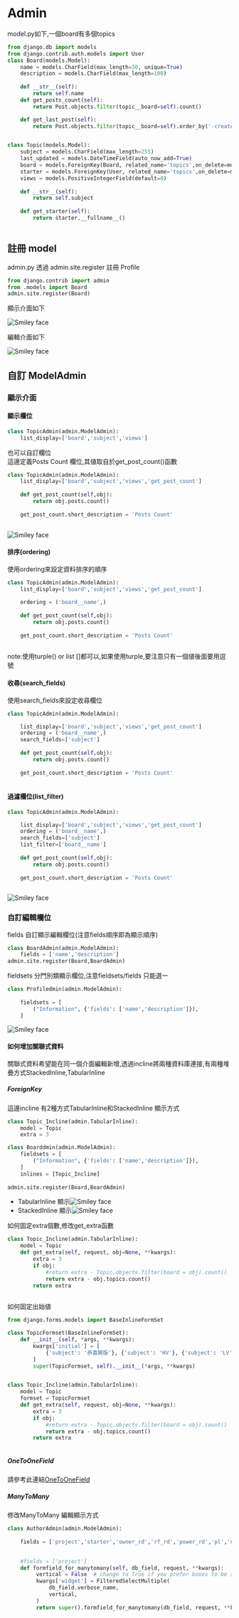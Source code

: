 # Admin

model.py如下,一個board有多個topics


```python 
from django.db import models
from django.contrib.auth.models import User
class Board(models.Model):
    name = models.CharField(max_length=30, unique=True)
    description = models.CharField(max_length=100)
    
    def __str__(self):
        return self.name
    def get_posts_count(self):
        return Post.objects.filter(topic__board=self).count()

    def get_last_post(self):
        return Post.objects.filter(topic__board=self).order_by('-created_at').first()	


class Topic(models.Model):
    subject = models.CharField(max_length=255)
    last_updated = models.DateTimeField(auto_now_add=True)
    board = models.ForeignKey(Board, related_name='topics',on_delete=models.CASCADE)
    starter = models.ForeignKey(User, related_name='topics',on_delete=models.CASCADE)
    views = models.PositiveIntegerField(default=0)
    
    def __str__(self):
        return self.subject
    
    def get_starter(self):
        return starter.__fullname__()
        
```


## 註冊 model
admin.py 透過 admin.site.register 註冊 Profile


```python 
from django.contrib import admin
from .models import Board
admin.site.register(Board)
```

顯示介面如下

<img src="admin_1.png" alt="Smiley face">

編輯介面如下

<img src="admin_2.png" alt="Smiley face">


## 自訂 ModelAdmin

### 顯示介面


#### 顯示欄位

```python 
class TopicAdmin(admin.ModelAdmin):
    list_display=['board','subject','views']    
```

也可以自訂欄位<br>
這邊定義Posts Count 欄位,其値取自於get_post_count()函數

```python 
class TopicAdmin(admin.ModelAdmin):
    list_display=['board','subject','views','get_post_count']
  
    def get_post_count(self,obj):
        return obj.posts.count() 
        
    get_post_count.short_description = 'Posts Count'
    
```


<img src="admin_6.png" alt="Smiley face">

#### 排序(ordering)
使用ordering來設定資料排序的順序

```python 
class TopicAdmin(admin.ModelAdmin):
    list_display=['board','subject','views','get_post_count']
  
    ordering = ('board__name',)
  
    def get_post_count(self,obj):
        return obj.posts.count() 
        
    get_post_count.short_description = 'Posts Count'
    
```

note:使用turple() or list []都可以,如果使用turple,要注意只有一個値後面要用逗號

#### 收尋(search_fields)

使用search_fields來設定收尋欄位

```python 
class TopicAdmin(admin.ModelAdmin):

    list_display=['board','subject','views','get_post_count']  
    ordering = ('board__name',)
    search_fields=['subject']
  
    def get_post_count(self,obj):
        return obj.posts.count() 
        
    get_post_count.short_description = 'Posts Count'
    
```


#### 過濾欄位(list_filter)

```python 
class TopicAdmin(admin.ModelAdmin):

    list_display=['board','subject','views','get_post_count']  
    ordering = ('board__name',)
    search_fields=['subject']
    list_filter=['board__name']	
    
    def get_post_count(self,obj):
        return obj.posts.count() 
        
    get_post_count.short_description = 'Posts Count'
    
```


<img src="admin_7.png" alt="Smiley face">



### 自訂編輯欄位

fields 自訂顯示編輯欄位(注意fields順序即為顯示順序)

```python 
class BoardAdmin(admin.ModelAdmin):    
    fields = ['name','description']
admin.site.register(Board,BoardAdmin)
```

fieldsets 分門別類顯示欄位,注意fieldsets/fields 只能選一

```python 
class Profiledmin(admin.ModelAdmin):   
    
    fieldsets = [
        ("Information", {'fields': ['name','description']}),       
    ]

```
<img src="admin_3.png" alt="Smiley face">


#### 如何增加關聯式資料
關聯式資料希望能在同一個介面編輯新增,透過incline將兩種資料庫連接,有兩種堆疊方式StackedInline,TabularInline



##### ForeignKey
這邊incline 有2種方式TabularInline和StackedInline 顯示方式

```python 
class Topic_Incline(admin.TabularInline):
    model = Topic
    extra = 3	

class Boarddmin(admin.ModelAdmin):   
    fieldsets = [
        ("Information", {'fields': ['name','description']}),       
    ]		
    inlines = [Topic_Incline]	
    
admin.site.register(Board,BoardAdmin)
```

<ul>
    <li>TabularInline 顯示<img src="admin_4.png" alt="Smiley face"></li>
    <li>StackedInline 顯示<img src="admin_5.png" alt="Smiley face"></li>
</ul>




如何固定extra個數,修改get_extra函數

```python 
class Topic_Incline(admin.TabularInline):
    model = Topic     
    def get_extra(self, request, obj=None, **kwargs):
        extra = 3
        if obj:            
            #return extra - Topic.objects.filter(board = obj).count()   
            return extra - obj.topics.count()        
        return extra		
	
```

如何固定出始値

```python 
from django.forms.models import BaseInlineFormSet

class TopicFormset(BaseInlineFormSet):
    def __init__(self, *args, **kwargs):
        kwargs['initial'] = [
            {'subject': '恭喜開版'}, {'subject': 'HV'}, {'subject': 'LV'}
        ]
        super(TopicFormset, self).__init__(*args, **kwargs)


class Topic_Incline(admin.TabularInline):
    model = Topic 
    formset = TopicFormset
    def get_extra(self, request, obj=None, **kwargs):
        extra = 3
        if obj:            
            #return extra - Topic.objects.filter(board = obj).count()   
            return extra - obj.topics.count()
        return extra	
        
```
##### OneToOneField

請參考此連結<a href = "https://github.com/Eddie02582/Django-tutorial/tree/master/Advanced/Admin%20User%20Modify#incline">OneToOneField</a>

##### ManyToMany
修改ManyToMany 編輯顯示方式

```python 
class AuthorAdmin(admin.ModelAdmin):  
    
    fields = ['project','starter','owner_rd','rf_rd','power_rd','pl','notify']

    
    #fields = ['project']    
    def formfield_for_manytomany(self, db_field, request, **kwargs):
         vertical = False  # change to True if you prefer boxes to be stacked vertically
         kwargs['widget'] = FilteredSelectMultiple(
             db_field.verbose_name,
             vertical,
         )
         return super().formfield_for_manytomany(db_field, request, **kwargs)
```

